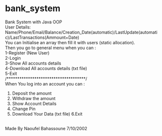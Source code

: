 # bank_system <br>
Bank System with Java OOP<br>
User Details:<br>
Name/Phone/Email/Balance/Creation_Date(automatic)/LastUpdate(automatic)/LastTransactions(Ammount+Date)<br>
You can Initialise an array then fill it with users (static allocation).<br>
Then you go to general menu when you can : <br>
1-Register (New User)<br>
2-Login <br>
3-Show All accounts details<br>
4-Download All accounts details (txt file)<br>
5-Exit<br>
/*************************************/<br>
When You log into an account you can :
1. Deposit the amount 
2. Withdraw the amount
3. Show Account Details
4. Change Pin
5. Download Your Data (txt file)
6.Exit
<br>
Made By Naoufel Bahassoune 7/10/2002

